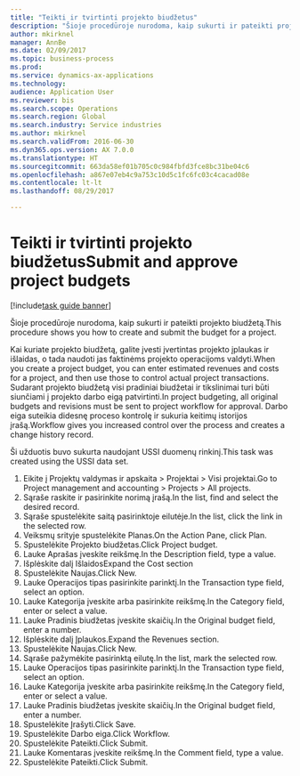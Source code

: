 ```yaml
--- 
title: "Teikti ir tvirtinti projekto biudžetus"
description: "Šioje procedūroje nurodoma, kaip sukurti ir pateikti projekto biudžetą."
author: mkirknel
manager: AnnBe
ms.date: 02/09/2017
ms.topic: business-process
ms.prod: 
ms.service: dynamics-ax-applications
ms.technology: 
audience: Application User
ms.reviewer: bis
ms.search.scope: Operations
ms.search.region: Global
ms.search.industry: Service industries
ms.author: mkirknel
ms.search.validFrom: 2016-06-30
ms.dyn365.ops.version: AX 7.0.0
ms.translationtype: HT
ms.sourcegitcommit: 663da58ef01b705c0c984fbfd3fce8bc31be04c6
ms.openlocfilehash: a867e07eb4c9a753c10d5c1fc6fc03c4cacad08e
ms.contentlocale: lt-lt
ms.lasthandoff: 08/29/2017

---
```

# <a name="submit-and-approve-project-budgets"></a><span data-ttu-id="de513-103">Teikti ir tvirtinti projekto biudžetus</span><span class="sxs-lookup"><span data-stu-id="de513-103">Submit and approve project budgets</span></span>

[!include[task guide banner](../../includes/task-guide-banner.md)]

<span data-ttu-id="de513-104">Šioje procedūroje nurodoma, kaip sukurti ir pateikti projekto biudžetą.</span><span class="sxs-lookup"><span data-stu-id="de513-104">This procedure shows you how to create and submit the budget for a project.</span></span> 

<span data-ttu-id="de513-105">Kai kuriate projekto biudžetą, galite įvesti įvertintas projekto įplaukas ir išlaidas, o tada naudoti jas faktinėms projekto operacijoms valdyti.</span><span class="sxs-lookup"><span data-stu-id="de513-105">When you create a project budget, you can enter estimated revenues and costs for a project, and then use those to control actual project transactions.</span></span> <span data-ttu-id="de513-106">Sudarant projekto biudžetą visi pradiniai biudžetai ir tikslinimai turi būti siunčiami į projekto darbo eigą patvirtinti.</span><span class="sxs-lookup"><span data-stu-id="de513-106">In project budgeting, all original budgets and revisions must be sent to project workflow for approval.</span></span> <span data-ttu-id="de513-107">Darbo eiga suteikia didesnę proceso kontrolę ir sukuria keitimų istorijos įrašą.</span><span class="sxs-lookup"><span data-stu-id="de513-107">Workflow gives you increased control over the process and creates a change history record.</span></span>

<span data-ttu-id="de513-108">Ši užduotis buvo sukurta naudojant USSI duomenų rinkinį.</span><span class="sxs-lookup"><span data-stu-id="de513-108">This task was created using the USSI data set.</span></span>

1. <span data-ttu-id="de513-109">Eikite į Projektų valdymas ir apskaita > Projektai > Visi projektai.</span><span class="sxs-lookup"><span data-stu-id="de513-109">Go to Project management and accounting > Projects > All projects.</span></span>
2. <span data-ttu-id="de513-110">Sąraše raskite ir pasirinkite norimą įrašą.</span><span class="sxs-lookup"><span data-stu-id="de513-110">In the list, find and select the desired record.</span></span>
3. <span data-ttu-id="de513-111">Sąraše spustelėkite saitą pasirinktoje eilutėje.</span><span class="sxs-lookup"><span data-stu-id="de513-111">In the list, click the link in the selected row.</span></span>
4. <span data-ttu-id="de513-112">Veiksmų srityje spustelėkite Planas.</span><span class="sxs-lookup"><span data-stu-id="de513-112">On the Action Pane, click Plan.</span></span>
5. <span data-ttu-id="de513-113">Spustelėkite Projekto biudžetas.</span><span class="sxs-lookup"><span data-stu-id="de513-113">Click Project budget.</span></span>
6. <span data-ttu-id="de513-114">Lauke Aprašas įveskite reikšmę.</span><span class="sxs-lookup"><span data-stu-id="de513-114">In the Description field, type a value.</span></span>
7. <span data-ttu-id="de513-115">Išplėskite dalį Išlaidos</span><span class="sxs-lookup"><span data-stu-id="de513-115">Expand the Cost section</span></span>
8. <span data-ttu-id="de513-116">Spustelėkite Naujas.</span><span class="sxs-lookup"><span data-stu-id="de513-116">Click New.</span></span>
9. <span data-ttu-id="de513-117">Lauke Operacijos tipas pasirinkite parinktį.</span><span class="sxs-lookup"><span data-stu-id="de513-117">In the Transaction type field, select an option.</span></span>
10. <span data-ttu-id="de513-118">Lauke Kategorija įveskite arba pasirinkite reikšmę.</span><span class="sxs-lookup"><span data-stu-id="de513-118">In the Category field, enter or select a value.</span></span>
11. <span data-ttu-id="de513-119">Lauke Pradinis biudžetas įveskite skaičių.</span><span class="sxs-lookup"><span data-stu-id="de513-119">In the Original budget field, enter a number.</span></span>
12. <span data-ttu-id="de513-120">Išplėskite dalį Įplaukos.</span><span class="sxs-lookup"><span data-stu-id="de513-120">Expand the Revenues section.</span></span>
13. <span data-ttu-id="de513-121">Spustelėkite Naujas.</span><span class="sxs-lookup"><span data-stu-id="de513-121">Click New.</span></span>
14. <span data-ttu-id="de513-122">Sąraše pažymėkite pasirinktą eilutę.</span><span class="sxs-lookup"><span data-stu-id="de513-122">In the list, mark the selected row.</span></span>
15. <span data-ttu-id="de513-123">Lauke Operacijos tipas pasirinkite parinktį.</span><span class="sxs-lookup"><span data-stu-id="de513-123">In the Transaction type field, select an option.</span></span>
16. <span data-ttu-id="de513-124">Lauke Kategorija įveskite arba pasirinkite reikšmę.</span><span class="sxs-lookup"><span data-stu-id="de513-124">In the Category field, enter or select a value.</span></span>
17. <span data-ttu-id="de513-125">Lauke Pradinis biudžetas įveskite skaičių.</span><span class="sxs-lookup"><span data-stu-id="de513-125">In the Original budget field, enter a number.</span></span>
18. <span data-ttu-id="de513-126">Spustelėkite Įrašyti.</span><span class="sxs-lookup"><span data-stu-id="de513-126">Click Save.</span></span>
19. <span data-ttu-id="de513-127">Spustelėkite Darbo eiga.</span><span class="sxs-lookup"><span data-stu-id="de513-127">Click Workflow.</span></span>
20. <span data-ttu-id="de513-128">Spustelėkite Pateikti.</span><span class="sxs-lookup"><span data-stu-id="de513-128">Click Submit.</span></span>
21. <span data-ttu-id="de513-129">Lauke Komentaras įveskite reikšmę.</span><span class="sxs-lookup"><span data-stu-id="de513-129">In the Comment field, type a value.</span></span>
22. <span data-ttu-id="de513-130">Spustelėkite Pateikti.</span><span class="sxs-lookup"><span data-stu-id="de513-130">Click Submit.</span></span>


